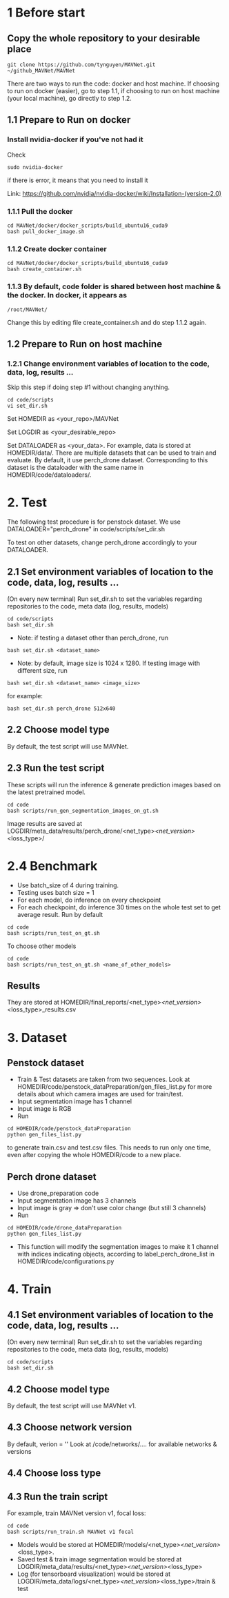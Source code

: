 ###### 
# 1 Before start
## Copy the whole repository to your desirable place 
```
git clone https://github.com/tynguyen/MAVNet.git ~/github_MAVNet/MAVNet
```
There are two ways to run the code: docker and host machine. 
If choosing to run on docker (easier), go to step 1.1, if choosing to run on host machine (your local machine), go directly to step 1.2. 
## 1.1 Prepare to Run on docker 
### Install nvidia-docker if you've not had it 
Check
```
sudo nvidia-docker
```
if there is error, it means that you need to install it

Link: 
https://github.com/nvidia/nvidia-docker/wiki/Installation-(version-2.0)


### 1.1.1 Pull the docker
```
cd MAVNet/docker/docker_scripts/build_ubuntu16_cuda9
bash pull_docker_image.sh  
```

### 1.1.2 Create docker container 
```
cd MAVNet/docker/docker_scripts/build_ubuntu16_cuda9
bash create_container.sh  
```
### 1.1.3 By default, code folder is shared between host machine & the docker. In docker, it appears as 
```
/root/MAVNet/ 
```
Change this by editing file create_container.sh and do step 1.1.2 again. 

## 1.2 Prepare to Run on host machine  
### 1.2.1 Change environment variables of location to the code, data, log, results ...
Skip this step if doing step #1 without changing anything.  
```
cd code/scripts 
vi set_dir.sh
``` 
Set HOMEDIR as <your_repo>/MAVNet

Set LOGDIR as <your_desirable_repo>

Set DATALOADER  as <your_data>. For example, data is stored at HOMEDIR/data/.
There are multiple datasets that can be used to train and evaluate. By default, it use perch_drone dataset.
Corresponding to this dataset is the dataloader with the same name in HOMEDIR/code/dataloaders/. 


###### 
# 2. Test
The following test procedure is for penstock dataset. We use DATALOADER="perch_drone" in code/scripts/set_dir.sh

To test on other datasets, change perch_drone accordingly to your DATALOADER. 
  
## 2.1 Set environment variables of location to the code, data, log, results ...
(On every new terminal) Run set_dir.sh to set the variables regarding repositories to the code, meta data (log, results, models)   
```
cd code/scripts 
bash set_dir.sh  
```
* Note: if testing a dataset other than perch_drone, run
```
bash set_dir.sh <dataset_name> 
```

* Note: by default, image size is 1024 x 1280. If testing image with different size, run  
```
bash set_dir.sh <dataset_name> <image_size> 
```
for example:
```
bash set_dir.sh perch_drone 512x640 
```


## 2.2 Choose model type
By default, the test script will use MAVNet.

## 2.3 Run the test script
These scripts will run the inference & generate prediction images based on the latest pretrained model.  
 
```
cd code
bash scripts/run_gen_segmentation_images_on_gt.sh  
```
Image results are saved at LOGDIR/meta_data/results/perch_drone/<net_type>_<net_version>_<loss_type>/


#  2.4 Benchmark 
* Use batch_size of 4 during training.
* Testing uses batch size = 1
* For each model, do inference on every checkpoint
* For each checkpoint, do inference 30 times on the whole test set to get average result. 
Run by default 
```
cd code
bash scripts/run_test_on_gt.sh 
```

To choose other models
```
cd code
bash scripts/run_test_on_gt.sh <name_of_other_models>  
```

## Results 
They are stored at HOMEDIR/final_reports/<net_type>_<net_version>_<loss_type>_results.csv


######
# 3. Dataset
## Penstock dataset
* Train & Test datasets are taken from two sequences. Look at HOMEDIR/code/penstock_dataPreparation/gen_files_list.py 
for more details about which camera images are used for train/test.  
* Input segmentation image has 1 channel 
* Input image is RGB  
* Run 
```
cd HOMEDIR/code/penstock_dataPreparation 
python gen_files_list.py 
``` 
to generate train.csv and test.csv files. This needs to run only one time, even after copying the whole 
HOMEDIR/code to a new place.  

## Perch drone dataset
* Use drone_preparation code 
* Input segmentation image has 3 channels 
* Input image is gray => don't use color change (but still 3 channels) 
* Run 
```
cd HOMEDIR/code/drone_dataPreparation 
python gen_files_list.py 
``` 
* This function will modify the segmentation images to make it 1 channel with indices indicating objects, according to label_perch_drone_list in HOMEDIR/code/configurations.py 
 
######
# 4. Train 
## 4.1 Set environment variables of location to the code, data, log, results ...
(On every new terminal) Run set_dir.sh to set the variables regarding repositories to the code, meta data (log, results, models)   
```
cd code/scripts 
bash set_dir.sh 
```

## 4.2 Choose model type
By default, the test script will use MAVNet v1.

## 4.3 Choose network version 
By default, verion = '' 
Look at /code/networks/.... for available networks & versions 

## 4.4 Choose loss type 

## 4.3 Run the train script 
For example, train MAVNet version v1, focal loss: 
```
cd code
bash scripts/run_train.sh MAVNet v1 focal 
```

* Models would be stored at HOMEDIR/models/<net_type>_<net_version>_<loss_type>.
* Saved test & train image segmentation would be stored at LOGDIR/meta_data/results/<net_type>_<net_version>_<loss_type>
* Log (for tensorboard visualization) would be stored at LOGDIR/meta_data/logs/<net_type>_<net_version>_<loss_type>/train & test

###### 

